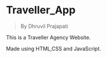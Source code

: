 # Traveller_App
>By Dhruvil Prajapati

This is a Traveller Agency Website.

Made using HTML,CSS and JavaScript.

